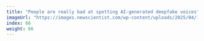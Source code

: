 ```yaml
---
title: "People are really bad at spotting AI-generated deepfake voices"
imageUrl: "https://images.newscientist.com/wp-content/uploads/2025/04/15110600/SEI_247528962.jpg?width=788"
index: 66
weight: 66
---
```

